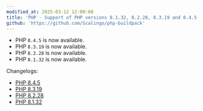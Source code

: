 ```yaml
---
modified_at: 2025-03-12 12:00:00
title: 'PHP - Support of PHP versions 8.1.32, 8.2.28, 8.3.19 and 8.4.5'
github: 'https://github.com/Scalingo/php-buildpack'
---
```


- PHP `8.4.5` is now available.
- PHP `8.3.19` is now available.
- PHP `8.2.28` is now available.
- PHP `8.1.32` is now available.

Changelogs:
- [PHP 8.4.5](https://www.php.net/ChangeLog-8.php#8.4.5)
- [PHP 8.3.19](https://www.php.net/ChangeLog-8.php#8.3.19)
- [PHP 8.2.28](https://www.php.net/ChangeLog-8.php#8.2.28)
- [PHP 8.1.32](https://www.php.net/ChangeLog-8.php#8.1.32)
